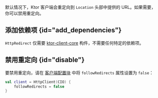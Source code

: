 [//]: # (title: 重定向)

默认情况下，Ktor 客户端会重定向到 `Location` 头部中提供的 URL。如果需要，你可以禁用重定向。

## 添加依赖项 {id="add_dependencies"}
`HttpRedirect` 仅需要 [ktor-client-core](client-dependencies.md) 构件，不需要任何特定的依赖项。

## 禁用重定向 {id="disable"}

要禁用重定向，请在 [客户端配置块](client-create-and-configure.md#configure-client) 中将 `followRedirects` 属性设置为 `false`：

```kotlin
val client = HttpClient(CIO) {
    followRedirects = false
}
```